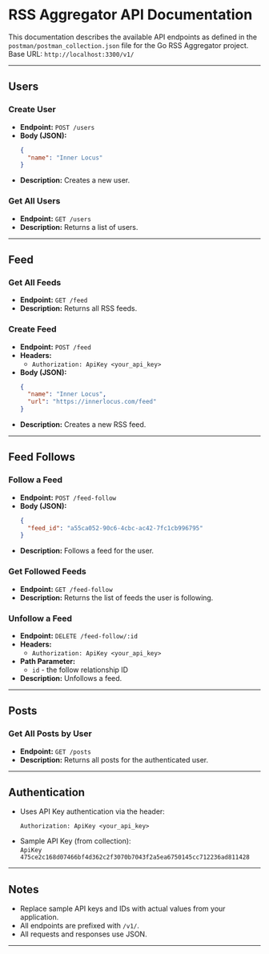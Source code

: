 # RSS Aggregator API Documentation

This documentation describes the available API endpoints as defined in the `postman/postman_collection.json` file for the Go RSS Aggregator project.  
Base URL: `http://localhost:3300/v1/`

---

## Users

### Create User

- **Endpoint:** `POST /users`
- **Body (JSON):**
  ```json
  {
    "name": "Inner Locus"
  }
  ```
- **Description:** Creates a new user.

### Get All Users

- **Endpoint:** `GET /users`
- **Description:** Returns a list of users.

---

## Feed

### Get All Feeds

- **Endpoint:** `GET /feed`
- **Description:** Returns all RSS feeds.

### Create Feed

- **Endpoint:** `POST /feed`
- **Headers:**
  - `Authorization: ApiKey <your_api_key>`
- **Body (JSON):**
  ```json
  {
    "name": "Inner Locus",
    "url": "https://innerlocus.com/feed"
  }
  ```
- **Description:** Creates a new RSS feed.

---

## Feed Follows

### Follow a Feed

- **Endpoint:** `POST /feed-follow`
- **Body (JSON):**
  ```json
  {
    "feed_id": "a55ca052-90c6-4cbc-ac42-7fc1cb996795"
  }
  ```
- **Description:** Follows a feed for the user.

### Get Followed Feeds

- **Endpoint:** `GET /feed-follow`
- **Description:** Returns the list of feeds the user is following.

### Unfollow a Feed

- **Endpoint:** `DELETE /feed-follow/:id`
- **Headers:**
  - `Authorization: ApiKey <your_api_key>`
- **Path Parameter:**
  - `id` - the follow relationship ID
- **Description:** Unfollows a feed.

---

## Posts

### Get All Posts by User

- **Endpoint:** `GET /posts`
- **Description:** Returns all posts for the authenticated user.

---

## Authentication

- Uses API Key authentication via the header:
  ```
  Authorization: ApiKey <your_api_key>
  ```
- Sample API Key (from collection):  
  `ApiKey 475ce2c168d07466bf4d362c2f3070b7043f2a5ea6750145cc712236ad811428`

---

## Notes

- Replace sample API keys and IDs with actual values from your application.
- All endpoints are prefixed with `/v1/`.
- All requests and responses use JSON.

---
